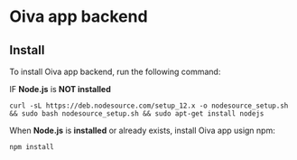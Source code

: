 # Oiva app backend


## Install

To install Oiva app backend, run the following command:


 IF **Node.js** is **NOT installed**


```console
curl -sL https://deb.nodesource.com/setup_12.x -o nodesource_setup.sh && sudo bash nodesource_setup.sh && sudo apt-get install nodejs
```

When **Node.js** is **installed** or already exists, install Oiva app usign npm:


```console
npm install
```
